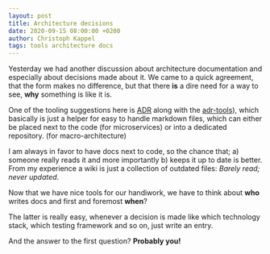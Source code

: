 ```yaml
---
layout: post
title: Architecture decisions
date: 2020-09-15 08:00:00 +0200
author: Christoph Kappel
tags: tools architecture docs
---
```

Yesterday we had another discussion about architecture documentation and especially about decisions
made about it. We came to a quick agreement, that the form makes no difference, but that there
**is** a dire need for a way to see, **why** something is like it is.

One of the tooling suggestions here is [ADR][1] along with the [adr-tools][2]), which basically is
just a helper for easy to handle markdown files, which can either be placed next to the code (for
microservices) or into a dedicated repository. (for macro-architecture)

I am always in favor to have docs next to code, so the chance that; a) someone really reads it and
more importantly b) keeps it up to date is better. From my experience a wiki is just a collection
of outdated files: *Barely read; never updated*.

Now that we have nice tools for our handiwork, we have to think about **who** writes docs and first
and foremost **when**?

The latter is really easy, whenever a decision is made like which technology stack, which testing
framework and so on, just write an entry.

And the answer to the first question? **Probably you!**

[1]: https://adr.github.io/
[2]: https://github.com/npryce/adr-tools